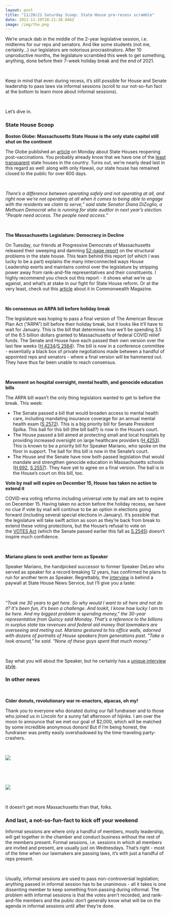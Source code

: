 ```yaml
---
layout: post
title: "11/20/21 Saturday Scoop: State House pre-recess scramble"
date: 2021-11-20T20:21:38.846Z
image: /img/the.png
---
```



We’re smack dab in the middle of the 2-year legislative session, i.e. midterms for our reps and senators. And like some students (not me, certainly...) our legislators are notorious procrastinators. After 10 unproductive months, the legislature scrambled this week to get something, anything, done before their 7-week holiday break and the end of 2021. 

 

Keep in mind that even during recess, it’s still possible for House and Senate leadership to pass laws via informal sessions (scroll to our not-so-fun fact at the bottom to learn more about informal sessions). 

 

Let’s dive in.



### **State House Scoop**

**Boston Globe: Massachusetts State House is the only state capitol still shut on the continent** 

The Globe published an [article](https://www.bostonglobe.com/2021/11/14/metro/after-600-days-massachusetts-state-house-remains-closed-public-it-appears-be-only-state-capitol-still-shut-this-continent/?event=event25&utm_medium=&emci=317df342-9449-ec11-9820-c896653b26c8&emdi=ea000000-0000-0000-0000-000000000001&ceid={{ContactsEmailID}}) on Monday about State Houses reopening post-vaccinations. You probably already know that we have one of the [least transparent](https://ballotpedia.org/Open_States%27_Legislative_Data_Report_Card?utm_medium=&emci=317df342-9449-ec11-9820-c896653b26c8&emdi=ea000000-0000-0000-0000-000000000001&ceid={{ContactsEmailID}}) state houses in the country. Turns out, we’re nearly dead last in this regard as well: along with only Hawaii, our state house has remained closed to the public for over 600 days. 

 

*There’s a difference between operating safely and not operating at all, and right now we’re not operating at all when it comes to being able to engage with the residents we claim to serve,” said state Senator Diana DiZoglio, a Methuen Democrat who is running for state auditor in next year’s election. “People need access. The people need access.”*

 

**The Massachusetts Legislature: Democracy in Decline**

On Tuesday, our friends at Progressive Democrats of Massachusetts released their sweeping and damning [52-page report](https://www.progressivedemsofmass.org/wp-content/uploads/2021/11/democracy_in_decline_final.pdf?utm_medium=&emci=317df342-9449-ec11-9820-c896653b26c8&emdi=ea000000-0000-0000-0000-000000000001&ceid={{ContactsEmailID}}) on the structural problems in the state house. This team behind this report (of which I was lucky to be a part) explains the many interconnected ways House Leadership exerts and maintains control over the legislature by stripping power away from rank-and-file representatives and their constituents. I highly recommend you check out this report - it shows what we’re up against, and what’s at stake in our fight for State House reform. Or at the very least, check out this [article](https://commonwealthmagazine.org/politics/progressive-group-slams-house-for-lack-of-professionalism-transparency/?utm_medium=&emci=317df342-9449-ec11-9820-c896653b26c8&emdi=ea000000-0000-0000-0000-000000000001&ceid={{ContactsEmailID}}) about it in Commonwealth Magazine.

 

**No consensus on ARPA bill before holiday break**

The legislature was hoping to pass a final version of The American Rescue Plan Act (“ARPA”) bill before their holiday break, but it looks like it’ll have to wait for January. This is the bill that determines how we’ll be spending 3.5 of the 6.5 billion dollars granted to Massachusetts of federal COVID relief funds. The Senate and House have each passed their own version over the last few weeks ([H 4234](https://malegislature.gov/Bills/192/H4234?utm_medium=&emci=317df342-9449-ec11-9820-c896653b26c8&emdi=ea000000-0000-0000-0000-000000000001&ceid={{ContactsEmailID}})/[S 2564](https://malegislature.gov/Bills/192/S2564?utm_medium=&emci=317df342-9449-ec11-9820-c896653b26c8&emdi=ea000000-0000-0000-0000-000000000001&ceid={{ContactsEmailID}})). The bill is now in a conference committee - essentially a black box of private negotiations made between a handful of appointed reps and senators - where a final version will be hammered out. They have thus far been unable to reach consensus. 

 

**Movement on hospital oversight, mental health, and genocide education bills**

The ARPA bill wasn’t the only thing legislators wanted to get to before the break. This week:

* The Senate passed a bill that would broaden access to mental health care, including mandating insurance coverage for an annual mental health exam ([S 2572](https://malegislature.gov/Bills/192/S2572?utm_medium=&emci=317df342-9449-ec11-9820-c896653b26c8&emdi=ea000000-0000-0000-0000-000000000001&ceid={{ContactsEmailID}})). This is a big priority bill for Senate President Spilka. This ball for this bill (the bill ball?) is now in the House’s court.
* The House passed a bill aimed at protecting small and local hospitals by providing increased oversight on large healthcare providers ([H 4253](https://malegislature.gov/Bills/192/H4253?utm_medium=&emci=317df342-9449-ec11-9820-c896653b26c8&emdi=ea000000-0000-0000-0000-000000000001&ceid={{ContactsEmailID}})). This is known to be a priority bill for Speaker Mariano, who spoke on the floor in support. The ball for this bill is now in the Senate’s court.
* The House and the Senate have now both passed legislation that would mandate and strengthen genocide education in Massachusetts schools ([H 692](https://malegislature.gov/Bills/192/H692?utm_medium=&emci=317df342-9449-ec11-9820-c896653b26c8&emdi=ea000000-0000-0000-0000-000000000001&ceid={{ContactsEmailID}}), [S 2557](https://malegislature.gov/Bills/192/S2557?utm_medium=&emci=317df342-9449-ec11-9820-c896653b26c8&emdi=ea000000-0000-0000-0000-000000000001&ceid={{ContactsEmailID}})). They have yet to agree on a final version. The ball is in the House’s court on this bill, too.

**Vote by mail will expire on December 15, House has taken no action to extend it**

COVID-era voting reforms including universal vote by mail are set to expire on December 15. Having taken no action before the holiday recess, we have no clue if vote by mail will continue to be an option in elections going forward (including several special elections in January). It’s possible that the legislature will take swift action as soon as they’re back from break to extend these voting protections, but the House’s refusal to vote on the [VOTES Act](https://actonmass.org/bills/same-voter-day-registration/?utm_medium=&emci=317df342-9449-ec11-9820-c896653b26c8&emdi=ea000000-0000-0000-0000-000000000001&ceid={{ContactsEmailID}}) (which the Senate passed earlier this fall as [S.2545](https://malegislature.gov/Bills/192/S2545?utm_medium=&emci=317df342-9449-ec11-9820-c896653b26c8&emdi=ea000000-0000-0000-0000-000000000001&ceid={{ContactsEmailID}})) doesn’t inspire much confidence.

 

**Mariano plans to seek another term as Speaker**

Speaker Mariano, the handpicked successor to former Speaker DeLeo who served as speaker for a record breaking 12 years, has confirmed he plans to run for another term as Speaker. Regrettably, the [interview](https://www.statehousenews.com/news/20212091?utm_medium=&emci=317df342-9449-ec11-9820-c896653b26c8&emdi=ea000000-0000-0000-0000-000000000001&ceid={{ContactsEmailID}}) is behind a paywall at State House News Service, but I’ll give you a taste:

 

*"Took me 30 years to get here. So why would I want to sit here and not do it? It's been fun, it's been a challenge. And lookit, I know how lucky I am to be here. And my biggest problem is spending money," the 30-year representative from Quincy said Monday. That's a reference to the billions in surplus state tax revenues and federal aid money that lawmakers are overseeing and meting out. Mariano gestured to his office walls, adorned with dozens of portraits of House speakers from generations past. "Take a look around," he said. "None of these guys spent that much money.”*

 

Say what you will about the Speaker, but he certainly has a [unique interview style](https://youtu.be/wMU3TkBO7wQ?t=26&utm_medium=&emci=317df342-9449-ec11-9820-c896653b26c8&emdi=ea000000-0000-0000-0000-000000000001&ceid={{ContactsEmailID}}).



### **In other news**

 

**Cider donuts, revolutionary war re-enactors, alpacas, oh my!**

Thank you to everyone who donated during our fall fundraiser and to those who joined us in Lincoln for a sunny fall afternoon of hijinks. I am over the moon to announce that we met our goal of $2,000, which will be matched by some incredible anonymous donors! But if I’m being honest, the fundraiser was pretty easily overshadowed by the time-traveling party-crashers.

 

![](https://nvlupin.blob.core.windows.net/images/van/EA/EA007/1/90151/images/5D9A5655.jpg)

 

 

![](https://nvlupin.blob.core.windows.net/images/van/EA/EA007/1/90151/images/5D9A5730.jpg)

 

It doesn’t get more Massachusetts than that, folks.



### **And last, a not-so-fun-fact to kick off your weekend**

Informal sessions are where only a handful of members, mostly leadership, will get together in the chamber and conduct business without the rest of the members present. Formal sessions, i.e. sessions in which all members are invited and present, are usually just on Wednesdays. That’s right - most of the time when our lawmakers are passing laws, it’s with just a handful of reps present. 

 

Usually, informal sessions are used to pass non-controversial legislation; anything passed in informal session has to be unanimous - all it takes is one dissenting member to keep something from passing during informal. The problem with informal sessions is that the votes aren’t recorded, and rank-and-file members and the public don’t generally know what will be on the agenda in informal sessions until after they’re done.
